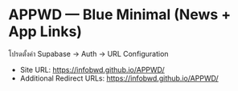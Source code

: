 
# APPWD — Blue Minimal (News + App Links)
โปรดตั้งค่า Supabase → Auth → URL Configuration
- Site URL: https://infobwd.github.io/APPWD/
- Additional Redirect URLs: https://infobwd.github.io/APPWD/
